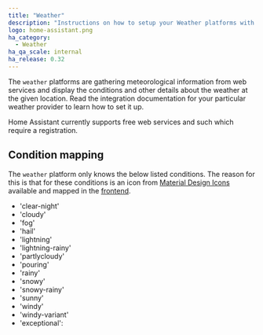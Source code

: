 ```yaml
---
title: "Weather"
description: "Instructions on how to setup your Weather platforms with Home Assistant."
logo: home-assistant.png
ha_category:
  - Weather
ha_qa_scale: internal
ha_release: 0.32
---
```


The `weather` platforms are gathering meteorological information from web services and display the conditions and other details about the weather at the given location. Read the integration documentation for your particular weather provider to learn how to set it up.

Home Assistant currently supports free web services and such which require a registration.

## Condition mapping

The `weather` platform only knows the below listed conditions. The reason for this is that for these conditions is an icon from [Material Design Icons](https://materialdesignicons.com/) available and mapped in the [frontend](https://github.com/home-assistant/home-assistant-polymer/blob/master/src/cards/ha-weather-card.js#L170).

- 'clear-night'
- 'cloudy'
- 'fog'
- 'hail'
- 'lightning'
- 'lightning-rainy'
- 'partlycloudy'
- 'pouring'
- 'rainy'
- 'snowy'
- 'snowy-rainy'
- 'sunny'
- 'windy'
- 'windy-variant'
- 'exceptional':
